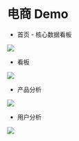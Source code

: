 # 电商 Demo

* 首页  - 核心数据看板  

![](http://pic.yupoo.com/sunnnychan/01ae877e/2595d077.png)  

* 看板  

![](http://pic.yupoo.com/sunnnychan/5d9be065/9df14a7f.png)

* 产品分析  

![](http://pic.yupoo.com/sunnnychan/a1ab16b5/ecd4cc89.png)  

* 用户分析  

![](http://pic.yupoo.com/sunnnychan/8de85625/55dac6a5.png)  
